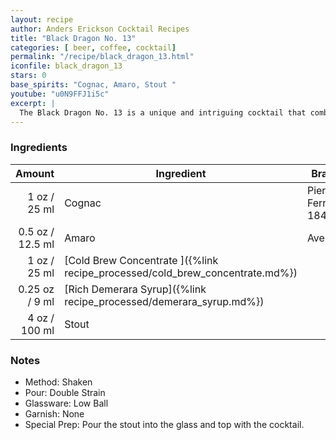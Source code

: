 ```yaml
---
layout: recipe
author: Anders Erickson Cocktail Recipes
title: "Black Dragon No. 13"
categories: [ beer, coffee, cocktail]
permalink: "/recipe/black_dragon_13.html"
iconfile: black_dragon_13
stars: 0
base_spirits: "Cognac, Amaro, Stout "
youtube: "u0N9FFJ1i5c"
excerpt: |
  The Black Dragon No. 13 is a unique and intriguing cocktail that combines the boldness of coffee and stout with the sophistication of cognac and amaro.
---
```


### Ingredients

|  Amount | Ingredient                                                         | Brand               |
| ------: | ------------------------------------------------------------------ | ------------------- |
|    1 oz / 25 ml | Cognac                                                             | Pierre Ferrand 1840 |
|  0.5 oz / 12.5 ml | Amaro                                                              | Averna              |
|    1 oz / 25 ml | [Cold Brew Concentrate ]({%link recipe_processed/cold_brew_concentrate.md%}) |
| 0.25 oz / 9 ml | [Rich Demerara Syrup]({%link recipe_processed/demerara_syrup.md%})           |
|    4 oz / 100 ml | Stout                                                              |

### Notes

- Method: Shaken
- Pour: Double Strain
- Glassware: Low Ball
- Garnish: None
- Special Prep: Pour the stout into the glass and top with the cocktail.
